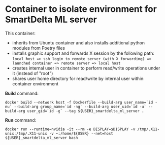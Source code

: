 # Container to isolate environment for SmartDelta ML server

This container:
* inherits from Ubuntu container and also installs additional python modules from Poetry files
* installs graphic support and forwards X session by the following path: `local host => ssh login to remote server (with X forwarding) => launched container => remote server => local host`
* creates internal user in container to perform read/write operations under it (instead of "root")
* shares user home directory for read/write by internal user within container environment

**Build** command:  
```
docker build --network host -f Dockerfile --build-arg user_name=`id -nu` --build-arg group_name=`id -ng` --build-arg user_uid=`id -u` --build-arg user_gid=`id -g` --tag ${USER}_smartdelta_ml_server .
```

**Run** command:  
```
docker run --runtime=nvidia -it --rm -e DISPLAY=$DISPLAY -v /tmp/.X11-unix:/tmp/.X11-unix -v ~:/home/${USER} --net=host ${USER}_smartdelta_ml_server bash
```

